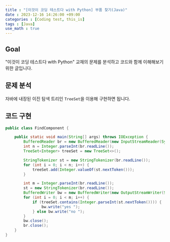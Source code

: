 ```yaml
---
title : "[이것이 코딩 테스트다 with Python] 부품 찾기(Java)"
date : 2023-12-16 14:26:00 +09:00
categories : [Coding test, this_is]
tags : [Java]
use_math : true
---
```


## Goal

"이것이 코딩 테스트다 with Python" 교재의 문제를 분석하고 코드와 함께 이해해보기 위한 글입니다.

## 문제 분석

자바에 내장된 이진 탐색 트리인 `TreeSet`을 이용해 구현하면 됩니다.

## 코드 구현

```java
public class FindComponent {

    public static void main(String[] args) throws IOException {
        BufferedReader br = new BufferedReader(new InputStreamReader(System.in));
        int n = Integer.parseInt(br.readLine());
        TreeSet<Integer> treeSet = new TreeSet<>();

        StringTokenizer st = new StringTokenizer(br.readLine());
        for (int i = 0; i < n; i++) {
            treeSet.add(Integer.valueOf(st.nextToken()));
        }

        int m = Integer.parseInt(br.readLine());
        st = new StringTokenizer(br.readLine());
        BufferedWriter bw = new BufferedWriter(new OutputStreamWriter(System.out));
        for (int i = 0; i < m; i++) {
            if (treeSet.contains(Integer.parseInt(st.nextToken()))) {
                bw.write("yes ");
            } else bw.write("no ");
        }
        bw.close();
        br.close();
    }
}
```



​	
